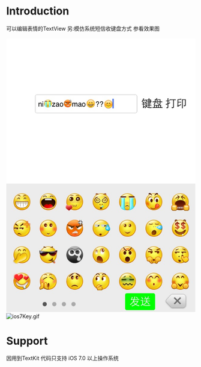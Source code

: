 # Introduction
可以编辑表情的TextView 另:模仿系统短信收键盘方式 参看效果图
<br/>
<br/>
<img  src="demo.png"  alt="demo.png" />
<img  src="ios7Key.jif"  alt="ios7Key.gif" />
# Support
因用到TextKit 代码只支持 iOS 7.0 以上操作系统